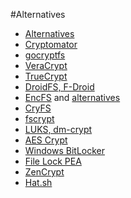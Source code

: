 #Alternatives

- [Alternatives](https://www.libhunt.com/r/rencfs)
- [Cryptomator](https://cryptomator.org/)
- [gocryptfs](https://nuetzlich.net/gocryptfs/)
- [VeraCrypt](https://www.veracrypt.fr/code/VeraCrypt/?h=NewSysEncWizard)
- [TrueCrypt](https://truecrypt.sourceforge.net/)
- [DroidFS, F-Droid](https://f-droid.org/en/packages/sushi.hardcore.droidfs/)
- [EncFS](https://vgough.github.io/encfs/) and [alternatives](https://alternativeto.net/software/encfs/)
- [CryFS](https://www.cryfs.org/)
- [fscrypt](https://www.kernel.org/doc/html/v4.18/filesystems/fscrypt.html)
- [LUKS, dm-crypt](https://guardianproject.info/archive/luks/)
- [AES Crypt](https://www.aescrypt.com/)
- [Windows BitLocker](https://learn.microsoft.com/en-us/windows/security/operating-system-security/data-protection/bitlocker/)
- [File Lock PEA](https://eck.cologne/peafactory/en/html/file_pea.html)
- [ZenCrypt](https://play.google.com/store/apps/details?id=com.zestas.cryptmyfiles&hl=en)
- [Hat.sh](https://hat.sh/)
